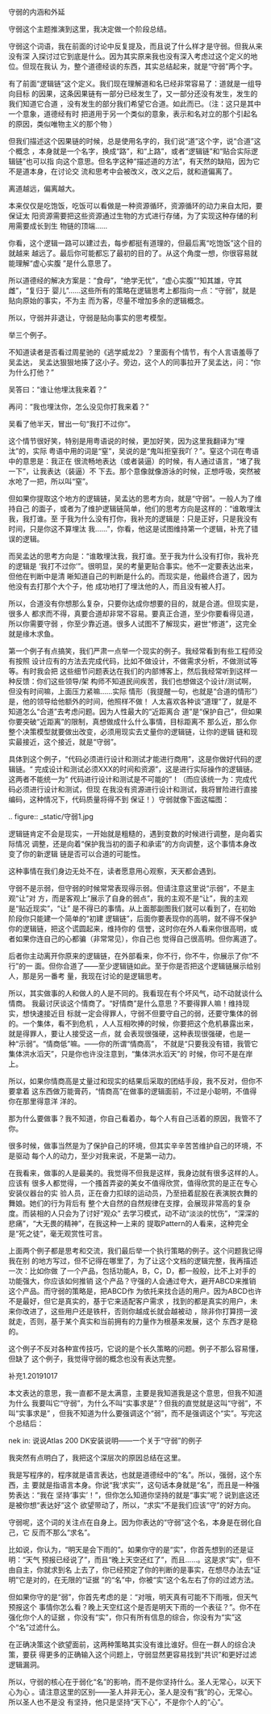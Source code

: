     
守弱的内涵和外延

守弱这个主题推演到这里，我决定做一个阶段总结。
  
守弱这个词语，我在前面的讨论中反复提及，而且说了什么样才是守弱。但我从来没有深
入探讨过它到底是什么。因为其实原来我也没有深入考虑过这个定义的地位。但现在我认
为，整个道德经谈的东西，其实总结起来，就是“守弱”两个字。
  
有了前面“逻辑链”这个定义。我们现在理解道和名已经非常容易了：道就是一组导向目标
的因果，这条因果链有一部分已经发生了，又一部分还没有发生，发生的我们知道它合道
，没有发生的部分我们希望它合道。如此而已。（注：这只是其中一个意象，道德经有时
把道用于另一个类似的意象，表示和名对立的那个引起名的原因，类似唯物主义的那个物
）

但我们描述这个因果链的时候，总是使用名字的，我们说“道”这个字，说“合道”这个概念
，本身就是一个名字，换成“路”，和“上路”，或者“逻辑链”和“贴合实际逻辑链”也可以指
向这个意思。但名字这种“描述道的方法”，有天然的缺陷，因为它不是道本身，在讨论交
流和思考中会被改义，改义之后，就和道偏离了。

离道越远，偏离越大。

本来仅仅是吃饱饭，吃饭可以看做是一种资源循环，资源循环的动力来自太阳，要保证太
阳资源需要把这些资源通过生物的方式进行存储，为了实现这种存储的利用需要成长到生
物链的顶端……

你看，这个逻辑一路可以建过去，每步都挺有道理的，但最后离“吃饱饭”这个目的就越来
越远了。最后你可能都忘了最初的目的了。从这个角度一想，你很容易就能理解“虚心实腹
”是什么意思了。

所以道德经的解决方案是：“食母”，“绝学无忧”，“虚心实腹”“知其雄，守其雌”，“复归于
婴儿”……这些所有的策略在逻辑思考上都指向一点：“守弱”，就是贴向原始的事实，不为主
而为客，尽量不增加多余的逻辑概念。
  
所以，守弱并非退让，守弱是贴向事实的思考模型。
  
举三个例子。
  
不知道读者是否看过周星驰的《逃学威龙2》？里面有个情节，有个人言语羞辱了吴孟达，
吴孟达狠狠地揍了这小子。旁边，这个人的同事拉开了吴孟达，问：“你为什么打他？”

吴答曰：“谁让他埋汰我来着？”

再问：“我也埋汰你，怎么没见你打我来着？”

吴看了他半天，冒出一句“我打不过你”。

这个情节很好笑，特别是用粤语说的时候，更加好笑，因为这里我翻译为“埋汰”的，实际
粤语中用的词是“窒”，吴说的是“鬼叫拒窒我吖？”。窒这个词在粤语中的意思是：我正在
很流畅地表达（或者装逼）的时候，有人通过语言，“堵了我一下”，让我表达（装逼）不
下去。那个意像就像游泳的时候，正想呼吸，突然被水呛了一把，所以叫“窒”。

但如果你提取这个地方的逻辑链，吴孟达的思考方向，就是“守弱”。一般人为了维持自己
的面子，或者为了维护逻辑链简单，他们的思考方向是这样的：“谁敢埋汰我，我打谁。至
于我为什么没有打你，我补充的逻辑是：只是正好，只是我没有时间，只是你这不算埋汰
我……”，你看，他这是试图维持第一个逻辑，补充了错误的逻辑。

而吴孟达的思考方向是：“谁敢埋汰我，我打谁。至于我为什么没有打你，我补充的逻辑是
‘我打不过你’”。很明显，吴的考量更贴合事实。他不一定要表达出来，但他在判断中是清
晰知道自己的判断是什么的。而现实是，他最终合道了，因为他没有去打那个大个子，他
成功地打了埋汰他的人，而且没有被人打。

所以，合道没有你想那么复杂，只要你达成你想要的目的，就是合道。但现实是，很多人
都求而不得，真要合道却非常不容易。要真正合道，至少你要看得见道，所以你需要守弱
，你至少靠近道。很多人试图不了解现实，避世“修道”，这完全就是缘木求鱼。
  
第一个例子有点搞笑，我们严肃一点举一个现实的例子。我经常看到有些工程师没有按照
设计应有的方法去完成代码，比如不做设计，不做需求分析，不做测试等等。有时我会把
这些细节问题表达在我们的内部博客上，然后我经常听到这样一种反馈：你们这些领导/架
构师不知道民间疾苦，我们也想做这个设计/测试啊，但没有时间嘛，上面压力紧嘛……实际
情形（我提醒一句，也就是“合道的情形”）是，他的领导给他额外的时间，他照样不做！
人太喜欢各种谈“道理”了，就是不知道怎么“合道”去考虑问题。因为人性最大的“近距离合
道”是“保护自己”，但如果你要突破“近距离”的限制，真想做成什么什么事情，目标距离不
那么近，那么你整个决策模型就要做出改变，必须用现实去丈量你的逻辑链，让你的逻辑
链和现实最接近，这个接近，就是“守弱”。

具体到这个例子，“代码必须进行设计和测试才能进行商用”，这是你做好代码的逻辑链。“
完成设计和测试必须XXX的时间和资源”，这是进行实际操作的逻辑链。这两者不能统一为“
代码进行设计和测试是不可能的”！（而应该统一为：完成代码必须进行设计和测试，但现
在我没有资源进行设计和测试，我将冒险进行直接编码，这种情况下，代码质量将得不到
保证！）守弱就像下面这幅图：

  .. figure:: _static/守弱1.jpg

逻辑链肯定不会是现实，一开始就是粗糙的，遇到变数的时候进行调整，是向着实际情况
调整，还是向着“保护我当初的面子和承诺”的方向调整，这个事情本身改变了你的新逻辑
链是否可以合道的可能性。

这种事情在我们身边无处不在，读者愿意用心观察，天天都会遇到。
  
守弱不是示弱，但守弱的时候常常表现得示弱。但请注意这里说“示弱”，不是主观“让”对
方，而是客观上“展示了自身的弱点”，我的主观不是“让”，我的主观是“贴近现实”，“让”
是不得已的事情。从上面那副图我们就可以看到了，在初始阶段你只能建一个简单的“初建
逻辑链”，后面你要表现你的高明，就不得不保护你的逻辑链，把这个谎圆起来，维持你的
信誉，这时你在外人看来你很高明，或者如果你连自己的心都骗（非常常见），你自己也
觉得自己很高明。但你离道了。

后者你主动离开你原来的逻辑链，在外部看来，你不行，你不牛，你展示了你“不行”的一
面。但你合道了——至少逻辑链如此。至于你是否把这个逻辑链展示给别人，那是另一番考
量，我现在讨论的是逻辑思考。
  
所以，其实做事的人和做人的人是不同的。我看现在有个坏风气，动不动就谈什么情商。
我最讨厌谈这个情商了。“好情商”是什么意思？不要得罪人嘛！维持现实，想快速接近目
标就一定会得罪人，守弱不但要守自己的弱，还要守集体的弱的。一个集体，看不到危机
，人人互相吹捧的时候，你要把这个危机暴露出来，就是得罪人，要让人接受这一点，就
会表现很强硬，这种表现很强硬，也是一种“示弱”。“情商低”嘛。——你的所谓“情商高”，
不就是“只要我没有错，我管它集体洪水滔天”，只是你也许没注意到，“集体洪水滔天”的
时候，你可不是在岸上。

所以，如果你情商高是丈量过和现实的结果后采取的团结手段，我不反对，但你不要拿着
这东西做万能膏药，“情商高”在做事的逻辑面前，不过是小聪明，不值得你在那里得意洋
洋的。
  
那为什么要做事？我不知道，你自己看着办，每个人有自己活着的原因，我管不了你。

很多时候，做事当然是为了保护自己的环境，但其实辛辛苦苦维护自己的环境，不是驱动
每个人的动力，至少对我来说，不是第一动力。

在我看来，做事的人是最美的。我觉得不但我是这样，我身边就有很多这样的人。应该有
很多人都觉得，一个搔首弄姿的美女不值得欣赏，值得欣赏的是正在专心安装仪器台的实
验人员，正在奋力扣球的运动员，乃至扭着屁股在表演脱衣舞的舞娘。她们的行为背后有
整个大自然的自然规律在支撑，会展现非常高的复杂度。而装相的人只会为了讨好“观众”
去学习模式，动不动“淡淡的忧伤”，“深深的悲痛”，“大无畏的精神”，在我这种一上来的
提取Pattern的人看来，这种完全是“死之徒”，毫无观赏性可言。
  
上面两个例子都是思考和交流，我们最后举一个执行策略的例子。这个问题我记得我在别
的地方写过，但不记得在哪里了，为了让这个文档的逻辑完整，我再描述一次：比如你做
了一个产品，包括功能A，B，C，D，都一般般，比不上对手的功能强大，你应该如何推销
这个产品？守强的人会通过夸大，避开ABCD来推销这个产品。而守弱的策略是，把ABCD作
为依托来找合适的用户。因为ABCD也许不是最好，但它是真实的，基于它来适配客户需求
，找到的都是真实的用户，未来你改进了，这些用户还是铁杆，否则你越成长就会越被动
，除非你打算捞一波就走，否则，基于某个真实和当前拥有的力量作为根基来发展，这个
东西才是稳的。

这个例子不反对各种宣传技巧，它说的是个长久策略的问题。例子不那么容易懂，但缺了
这个例子，我觉得守弱的概念也没有表达完整。
  
补充1.20191017

本文表达的意思，我一直都不是太满意，主要是我知道我是这个意思，但我不知道为什么
我要叫它“守弱”，为什么不叫“实事求是”？但我的直觉就是这叫“守弱”，不叫“实事求是”
，但我不知道为什么要强调这个“弱”，而不是强调这个“实”。写完这个总结后：

  nek in: 说说Atlas 200 DK安装说明——一个关于“守弱”的例子

我突然有点明白了，我把这个深层次的原因总结在这里。

我是写程序的，程序就是语言表达，也就是道德经中的“名”。所以，强弱，这个东西，主
要就是指语言本身。你说“我‘求实’”，这句话本身就是“名”，而且是一种强势表达：“我在
坚持‘事实’！”，但你怎么知道你坚持的就是“事实”呢？说到底这还是被你想“表达好”这个
欲望带动了，所以，“求实”不是我们应该“守”的好方向。

守弱呢，这个词的关注点在自身上。因为你表达的“守弱”这个名，本身是在弱化自己，它
反而不那么“求名”。

比如说，你认为，“明天是会下雨的”。如果你守的是“实”，你首先想到的还是证明：“天气
预报已经说了”，而且“晚上天空还红了”，而且……。这是求“实”，但不由自主，你就求到名
上去了，你已经预定了你的判断的是事实，在想尽办法去“证明”它是对的，在无限的“证据
”的“名”中，你被“实”这个名左右了你的过滤方法。

但如果你守的是“弱”，你首先考虑的是：“对哦，明天真有可能不下雨哦，但天气预报这个
事情你怎么看？晚上天空红这个是否是明天下雨的一个表征？”。你不在强化你个人的证据
，你没有“实”，你只有所有信息的综合，你没有为“实”这个“名”过滤什么。

在正确决策这个欲望面前，这两种策略其实没有谁比谁好。但在一群人的综合决策，要获
得更多的正确输入这个问题上，守弱显然更容易找到“共识”和更好过滤逻辑漏洞。

所以，守弱的核心在于弱化“名”的影响，而不是你坚持什么。圣人无常心，以天下心为心
。请注意这里的区别——圣人并非无心，圣人是没有“我”的心，无常心。所以圣人也不是没
有坚持，他只是坚持“天下心”，不是你个人的“心”。
